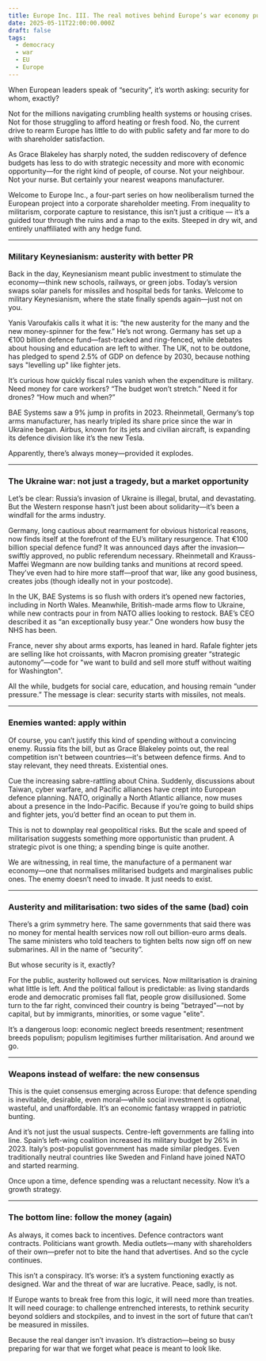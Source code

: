 ```yaml
---
title: Europe Inc. III. The real motives behind Europe’s war economy push
date: 2025-05-11T22:00:00.000Z
draft: false
tags:
  - democracy
  - war
  - EU
  - Europe
---
```


When European leaders speak of “security”, it’s worth asking: security for whom, exactly?

Not for the millions navigating crumbling health systems or housing crises. Not for those struggling to afford heating or fresh food. No, the current drive to rearm Europe has little to do with public safety and far more to do with shareholder satisfaction.

As Grace Blakeley has sharply noted, the sudden rediscovery of defence budgets has less to do with strategic necessity and more with economic opportunity—for the right kind of people, of course. Not your neighbour. Not your nurse. But certainly your nearest weapons manufacturer.

Welcome to Europe Inc., a four-part series on how neoliberalism turned the European project into a corporate shareholder meeting. From inequality to militarism, corporate capture to resistance, this isn’t just a critique — it’s a guided tour through the ruins and a map to the exits. Steeped in dry wit, and entirely unaffiliated with any hedge fund.

***

### Military Keynesianism: austerity with better PR

Back in the day, Keynesianism meant public investment to stimulate the economy—think new schools, railways, or green jobs. Today’s version swaps solar panels for missiles and hospital beds for tanks. Welcome to military Keynesianism, where the state finally spends again—just not on you.

Yanis Varoufakis calls it what it is: “the new austerity for the many and the new money-spinner for the few.” He’s not wrong. Germany has set up a €100 billion defence fund—fast-tracked and ring-fenced, while debates about housing and education are left to wither. The UK, not to be outdone, has pledged to spend 2.5% of GDP on defence by 2030, because nothing says "levelling up" like fighter jets.

It’s curious how quickly fiscal rules vanish when the expenditure is military. Need money for care workers? “The budget won’t stretch.” Need it for drones? “How much and when?”

BAE Systems saw a 9% jump in profits in 2023. Rheinmetall, Germany’s top arms manufacturer, has nearly tripled its share price since the war in Ukraine began. Airbus, known for its jets and civilian aircraft, is expanding its defence division like it’s the new Tesla.

Apparently, there’s always money—provided it explodes.

***

### The Ukraine war: not just a tragedy, but a market opportunity

Let’s be clear: Russia’s invasion of Ukraine is illegal, brutal, and devastating. But the Western response hasn’t just been about solidarity—it’s been a windfall for the arms industry.

Germany, long cautious about rearmament for obvious historical reasons, now finds itself at the forefront of the EU’s military resurgence. That €100 billion special defence fund? It was announced days after the invasion—swiftly approved, no public referendum necessary. Rheinmetall and Krauss-Maffei Wegmann are now building tanks and munitions at record speed. They’ve even had to hire more staff—proof that war, like any good business, creates jobs (though ideally not in your postcode).

In the UK, BAE Systems is so flush with orders it’s opened new factories, including in North Wales. Meanwhile, British-made arms flow to Ukraine, while new contracts pour in from NATO allies looking to restock. BAE’s CEO described it as “an exceptionally busy year.” One wonders how busy the NHS has been.

France, never shy about arms exports, has leaned in hard. Rafale fighter jets are selling like hot croissants, with Macron promising greater “strategic autonomy”—code for "we want to build and sell more stuff without waiting for Washington".

All the while, budgets for social care, education, and housing remain “under pressure.” The message is clear: security starts with missiles, not meals.

***

### Enemies wanted: apply within

Of course, you can’t justify this kind of spending without a convincing enemy. Russia fits the bill, but as Grace Blakeley points out, the real competition isn't between countries—it's between defence firms. And to stay relevant, they need threats. Existential ones.

Cue the increasing sabre-rattling about China. Suddenly, discussions about Taiwan, cyber warfare, and Pacific alliances have crept into European defence planning. NATO, originally a North Atlantic alliance, now muses about a presence in the Indo-Pacific. Because if you’re going to build ships and fighter jets, you’d better find an ocean to put them in.

This is not to downplay real geopolitical risks. But the scale and speed of militarisation suggests something more opportunistic than prudent. A strategic pivot is one thing; a spending binge is quite another.

We are witnessing, in real time, the manufacture of a permanent war economy—one that normalises militarised budgets and marginalises public ones. The enemy doesn’t need to invade. It just needs to exist.

***

### Austerity and militarisation: two sides of the same (bad) coin

There’s a grim symmetry here. The same governments that said there was no money for mental health services now roll out billion-euro arms deals. The same ministers who told teachers to tighten belts now sign off on new submarines. All in the name of “security”.

But whose security is it, exactly?

For the public, austerity hollowed out services. Now militarisation is draining what little is left. And the political fallout is predictable: as living standards erode and democratic promises fall flat, people grow disillusioned. Some turn to the far right, convinced their country is being "betrayed"—not by capital, but by immigrants, minorities, or some vague "elite".

It’s a dangerous loop: economic neglect breeds resentment; resentment breeds populism; populism legitimises further militarisation. And around we go.

***

### Weapons instead of welfare: the new consensus

This is the quiet consensus emerging across Europe: that defence spending is inevitable, desirable, even moral—while social investment is optional, wasteful, and unaffordable. It’s an economic fantasy wrapped in patriotic bunting.

And it’s not just the usual suspects. Centre-left governments are falling into line. Spain’s left-wing coalition increased its military budget by 26% in 2023. Italy’s post-populist government has made similar pledges. Even traditionally neutral countries like Sweden and Finland have joined NATO and started rearming.

Once upon a time, defence spending was a reluctant necessity. Now it’s a growth strategy.

***

### The bottom line: follow the money (again)

As always, it comes back to incentives. Defence contractors want contracts. Politicians want growth. Media outlets—many with shareholders of their own—prefer not to bite the hand that advertises. And so the cycle continues.

This isn’t a conspiracy. It’s worse: it’s a system functioning exactly as designed. War and the threat of war are lucrative. Peace, sadly, is not.

If Europe wants to break free from this logic, it will need more than treaties. It will need courage: to challenge entrenched interests, to rethink security beyond soldiers and stockpiles, and to invest in the sort of future that can’t be measured in missiles.

Because the real danger isn’t invasion. It’s distraction—being so busy preparing for war that we forget what peace is meant to look like.
